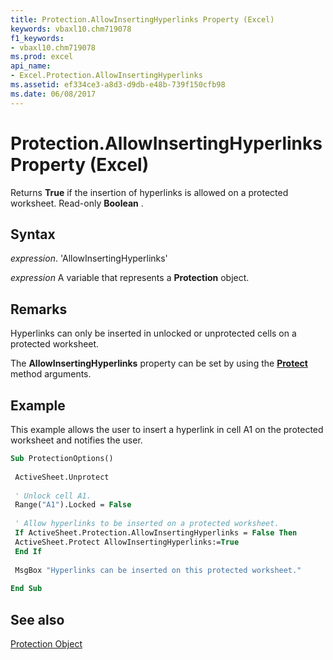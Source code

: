 ```yaml
---
title: Protection.AllowInsertingHyperlinks Property (Excel)
keywords: vbaxl10.chm719078
f1_keywords:
- vbaxl10.chm719078
ms.prod: excel
api_name:
- Excel.Protection.AllowInsertingHyperlinks
ms.assetid: ef334ce3-a8d3-d9db-e48b-739f150cfb98
ms.date: 06/08/2017
---
```



# Protection.AllowInsertingHyperlinks Property (Excel)

Returns  **True** if the insertion of hyperlinks is allowed on a protected worksheet. Read-only **Boolean** .


## Syntax

 _expression_. 'AllowInsertingHyperlinks'

 _expression_ A variable that represents a **Protection** object.


## Remarks

Hyperlinks can only be inserted in unlocked or unprotected cells on a protected worksheet.

The  **AllowInsertingHyperlinks** property can be set by using the **[Protect](Excel.Worksheet.Protect.md)** method arguments.


## Example

This example allows the user to insert a hyperlink in cell A1 on the protected worksheet and notifies the user.


```vb
Sub ProtectionOptions() 
 
 ActiveSheet.Unprotect 
 
 ' Unlock cell A1. 
 Range("A1").Locked = False 
 
 ' Allow hyperlinks to be inserted on a protected worksheet. 
 If ActiveSheet.Protection.AllowInsertingHyperlinks = False Then 
 ActiveSheet.Protect AllowInsertingHyperlinks:=True 
 End If 
 
 MsgBox "Hyperlinks can be inserted on this protected worksheet." 
 
End Sub
```


## See also


[Protection Object](Excel.Protection.md)


